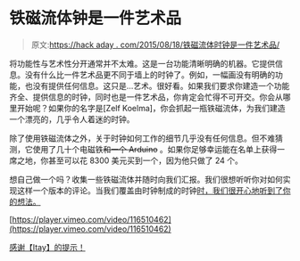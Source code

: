 # 铁磁流体钟是一件艺术品

> 原文:[https://hack aday . com/2015/08/18/铁磁流体时钟是一件艺术品/](https://hackaday.com/2015/08/18/ferrofluid-clock-is-a-work-of-art/)

将功能性与艺术性分开通常并不太难。这是一台功能清晰明确的机器。它提供信息。没有什么比一件艺术品更不同于墙上的时钟了。例如，一幅画没有明确的功能，也没有提供任何信息。这只是…艺术。很好看。如果我们要求你建造一个功能齐全、提供信息的时钟，同时也是一件艺术品，你肯定会忙得不可开交。你会从哪里开始呢？如果你的名字是[Zelf Koelma]，你会抓起一瓶铁磁流体，为我们建造一个漂亮的，几乎令人着迷的时钟。

除了使用铁磁流体之外，关于时钟如何工作的细节几乎没有任何信息。但不难猜测，它使用了几十个电磁铁~~和一个 Arduino~~ 。如果你足够幸运能在名单上获得一席之地，你甚至可以花 8300 美元买到一个，因为他只做了 24 个。

想自己做一个吗？收集一些铁磁流体并随时向我们汇报。我们很想听听你对如何实现这样一个版本的评论。当我们覆盖由时钟制成的时钟[时，我们很开心地听到了你的想法。](http://hackaday.com/2014/09/21/ask-hackaday-how-would-you-build-a-clock-clock/)

[https://player.vimeo.com/video/116510462](https://player.vimeo.com/video/116510462)

[感谢【Itay】的提示！](https://vimeo.com/116510462)